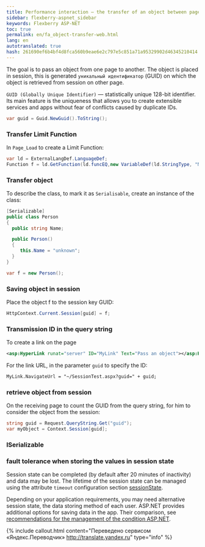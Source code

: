 ```yaml
--- 
title: Performance interaction — the transfer of an object between pages 
sidebar: flexberry-aspnet_sidebar 
keywords: Flexberry ASP-NET 
toc: true 
permalink: en/fa_object-transfer-web.html 
lang: en 
autotranslated: true 
hash: 261690ef6b4bf4d8fca560b9eae6e2c797e5c851a71a95329902d46345210414 
--- 
```


The goal is to pass an object from one page to another. The object is placed in session, this is generated `уникальный идентификатор` (GUID) on which the object is retrieved from session on other page. 

`GUID (Globally Unique Identifier)` — statistically unique 128-bit identifier. Its main feature is the uniqueness that allows you to create extensible services and apps without fear of conflicts caused by duplicate IDs. 

```csharp
var guid = Guid.NewGuid().ToString();
``` 

### Transfer Limit Function 

In `Page_Load` to create a Limit Function: 

```csharp
var ld = ExternalLangDef.LanguageDef;
Function f = ld.GetFunction(ld.funcEQ,new VariableDef(ld.StringType, "Name"),"Name");
``` 
### Transfer object 

To describe the class, to mark it as `Serialisable`, create an instance of the class: 

```csharp
[Serializable]
public class Person
{
  public string Name;

  public Person()
  {
     this.Name = "unknown";
  }
}

var f = new Person();
``` 

### Saving object in session 

Place the object f to the session key GUID: 

```csharp
HttpContext.Current.Session[guid] = f;
``` 

### Transmission ID in the query string 

To create a link on the page 

```xml
<asp:HyperLink runat="server" ID="MyLink" Text="Pass an object"></asp:HyperLink>
``` 

For the link URL, in the parameter `guid` to specify the ID: 

```xml
MyLink.NavigateUrl = "~/SessionTest.aspx?guid=" + guid;
``` 

### retrieve object from session 

On the receiving page to count the GUID from the query string, for him to consider the object from the session: 

```csharp
string guid = Request.QueryString.Get("guid");
var myObject = Context.Session[guid];
``` 

### ISerializable 

### fault tolerance when storing the values in session state 

Session state can be completed (by default after 20 minutes of inactivity) and data may be lost. The lifetime of the session state can be managed using the attribute `timeout` configuration section [sessionState](http://msdn.microsoft.com/ru-ru/library/h6bb9cz9(v=vs.90).aspx). 

Depending on your application requirements, you may need alternative session state, the data storing method of each user. ASP.NET provides additional options for saving data in the app. Their comparison, see [recommendations for the management of the condition ASP.NET](http://msdn.microsoft.com/ru-ru/library/z1hkazw7(v=vs.90).aspx). 



{% include callout.html content="Переведено сервисом «Яндекс.Переводчик» <http://translate.yandex.ru>" type="info" %}